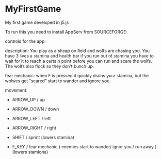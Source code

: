 # MyFirstGame
My first game developed in j5.js

To run this you need to install  AppServ from SOURCEFORGE:

controls for the app:

description:
You play as a sheap on field and wolfs are chasing you.
You have 3 lives a stamina and health bar if you run out of stamina you have to wait for it to
reach a certain point before you can run and scare the wolfs.
The wolfs also flock so they don't bunch up.

fear mechanic:
when F is pressed it quickly drains your stamina, but the wolwes get "scared" start to wander and ignore you.

movement:
- ARROW_UP / up
- ARROW_DOWN / down
- ARROW_LEFT / left
- ARROW_RIGHT / right

- SHIFT / sprint (lowers stamina)
- F_KEY / fear mechanic ( enemies start to wander/ ignor you / run away )(lowers stamiona)
